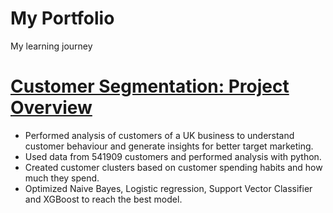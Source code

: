 # My Portfolio
My learning journey
 
# [**Customer Segmentation: Project Overview**](https://github.com/BenOsei-Poku/Ecommerce)
 
- Performed analysis of customers of a UK business to understand customer behaviour and generate insights for better target marketing.
- Used data from 541909 customers and performed analysis with python.
- Created customer clusters based on customer spending habits and how much they spend.
- Optimized Naive Bayes, Logistic regression, Support Vector Classifier and XGBoost to reach the best model.
